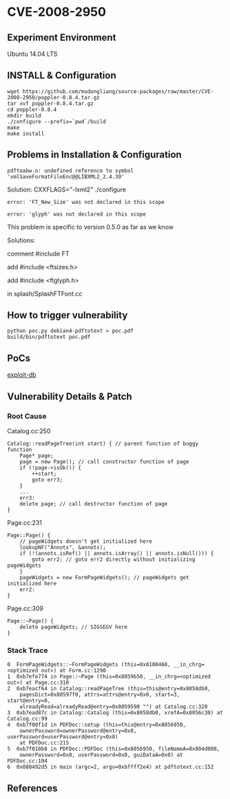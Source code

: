 # CVE-2008-2950

## Experiment Environment
Ubuntu 14.04 LTS

## INSTALL & Configuration
```
wget https://github.com/mudongliang/source-packages/raw/master/CVE-2008-2950/poppler-0.8.4.tar.gz
tar xvf poppler-0.8.4.tar.gz
cd poppler-0.8.4
mkdir build
./configure --prefix=`pwd`/build
make 
make install
```

## Problems in Installation & Configuration
```
pdftoabw.o: undefined reference to symbol 'xmlSaveFormatFileEnc@@LIBXML2_2.4.30'
```
Solution: CXXFLAGS="-lxml2" ./configure

```
error: 'FT_New_Size' was not declared in this scope

error: 'glyph' was not declared in this scope

```
This problem is specific to version 0.5.0 as far as we know

Solutions: 

comment #include FT

add			#include <ftsizes.h>

add			#include <ftglyph.h>

in splash/SplashFTFont.cc


## How to trigger vulnerability
```
python poc.py debian4-pdftotext > poc.pdf
build/bin/pdftotext poc.pdf
```

## PoCs
[exploit-db](https://www.exploit-db.com/exploits/6032/)

## Vulnerability Details & Patch

### Root Cause
Catalog.cc:250
```
Catalog::readPageTree(int start) { // parent function of buggy function
	Page* page;
	page = new Page(); // call constructor function of page
	if (!page->isOk()) {
		++start;
		goto err3;
	}
	...
	err3:
	delete page; // call destructor function of page
}
```
Page.cc:231
```
Page::Page() {
	// pageWidgets doesn't get initialized here
	lookupNF("Annots", &annots);
	if (!(annots.isRef() || annots.isArray() || annots.isNull())) {
		goto err2; // goto err2 directly without initializing pageWidgets
	}
	pageWidgets = new FormPageWidgets(); // pageWidgets get initialized here
	err2:
}
```
Page.cc:309
```
Page::~Page() {
	delete pageWidgets; // SIGSEGV here
}
```

### Stack Trace
```
0  FormPageWidgets::~FormPageWidgets (this=0x8100468, __in_chrg=<optimized out>) at Form.cc:1290
1  0xb7efe774 in Page::~Page (this=0x8059b50, __in_chrg=<optimized out>) at Page.cc:310
2  0xb7eacf64 in Catalog::readPageTree (this=this@entry=0x8058db0, 
    pagesDict=0x80597f0, attrs=attrs@entry=0x0, start=3, start@entry=0, 
    alreadyRead=alreadyRead@entry=0x8059590 "") at Catalog.cc:320
3  0xb7ead87c in Catalog::Catalog (this=0x8058db0, xrefA=0x8056c30) at Catalog.cc:99
4  0xb7f00f1d in PDFDoc::setup (this=this@entry=0x8056950, 
    ownerPassword=ownerPassword@entry=0x0, userPassword=userPassword@entry=0x0)
    at PDFDoc.cc:215
5  0xb7f010b8 in PDFDoc::PDFDoc (this=0x8056950, fileNameA=0x804d008, 
    ownerPassword=0x0, userPassword=0x0, guiDataA=0x0) at PDFDoc.cc:104
6  0x080492d5 in main (argc=2, argv=0xbffff2e4) at pdftotext.cc:152
```
## References
